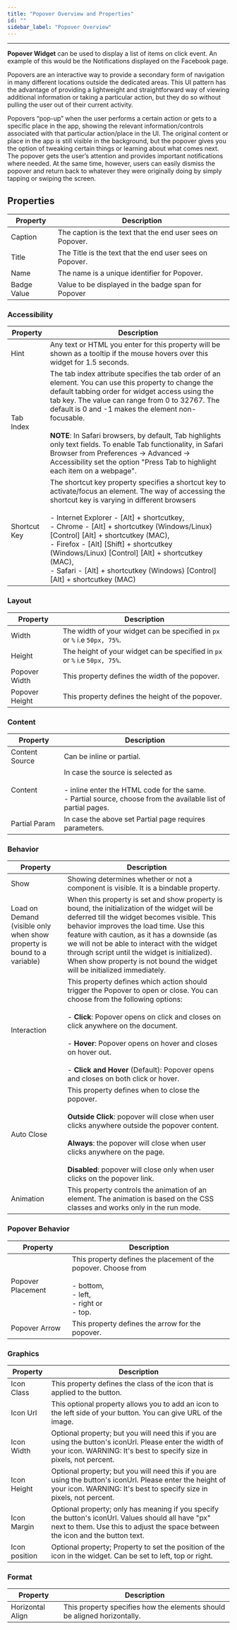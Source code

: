 ```yaml
---
title: "Popover Overview and Properties"
id: ""
sidebar_label: "Popover Overview"
---
```

---

**Popover Widget** can be used to display a list of items on click event. An example of this would be the Notifications displayed on the Facebook page.

Popovers are an interactive way to provide a secondary form of navigation in many different locations outside the dedicated areas. This UI pattern has the advantage of providing a lightweight and straightforward way of viewing additional information or taking a particular action, but they do so without pulling the user out of their current activity.

Popovers “pop-up” when the user performs a certain action or gets to a specific place in the app, showing the relevant information/controls associated with that particular action/place in the UI. The original content or place in the app is still visible in the background, but the popover gives you the option of tweaking certain things or learning about what comes next. The popover gets the user’s attention and provides important notifications where needed. At the same time, however, users can easily dismiss the popover and return back to whatever they were originally doing by simply tapping or swiping the screen.

## Properties

| **Property** | **Description** |
| --- | --- |
| Caption | The caption is the text that the end user sees on Popover. |
| Title | The Title is the text that the end user sees on Popover. |
| Name | The name is a unique identifier for Popover. |
| Badge Value | Value to be displayed in the badge span for Popover |


### Accessibility

| **Property** | **Description** |
| --- | --- |
| Hint | Any text or HTML you enter for this property will be shown as a tooltip if the mouse hovers over this widget for 1.5 seconds. |
| Tab Index | The tab index attribute specifies the tab order of an element. You can use this property to change the default tabbing order for widget access using the tab key. The value can range from 0 to 32767. The default is 0 and -1 makes the element non-focusable. <br><br> **NOTE**: In Safari browsers, by default, Tab highlights only text fields. To enable Tab functionality, in Safari Browser from Preferences -> Advanced -> Accessibility set the option "Press Tab to highlight each item on a webpage". |
| Shortcut Key | The shortcut key property specifies a shortcut key to activate/focus an element. The way of accessing the shortcut key is varying in different browsers <br><br> - Internet Explorer - [Alt] + shortcutkey, <br> - Chrome - [Alt] + shortcutkey (Windows/Linux) [Control] [Alt] + shortcutkey (MAC), <br> - Firefox - [Alt] [Shift] + shortcutkey (Windows/Linux) [Control] [Alt] + shortcutkey (MAC), <br> - Safari - [Alt] + shortcutkey (Windows) [Control] [Alt] + shortcutkey (MAC)  |

### Layout

| **Property** | **Description** |
| --- | --- |
| Width | The width of your widget can be specified in `px` or `%` i.e `50px, 75%`. |
| Height | The height of your widget can be specified in `px` or `%` i.e `50px, 75%`. |
| Popover Width | This property defines the width of the popover. |
| Popover Height | This property defines the height of the popover. |

### Content

| **Property** | **Description** |
| --- | --- |
| Content Source | Can be inline or partial. |
| Content | In case the source is selected as <br><br> - inline enter the HTML code for the same. <br> - Partial source, choose from the available list of partial pages. |
| Partial Param | In case the above set Partial page requires parameters. |

### Behavior

| **Property** | **Description** |
| --- | --- |
| Show | Showing determines whether or not a component is visible. It is a bindable property. |
| Load on Demand <br> (visible only when show property is bound to a variable) | When this property is set and show property is bound, the initialization of the widget will be deferred till the widget becomes visible. This behavior improves the load time. Use this feature with caution, as it has a downside (as we will not be able to interact with the widget through script until the widget is initialized). When show property is not bound the widget will be initialized immediately. |
| Interaction | This property defines which action should trigger the Popover to open or close. You can choose from the following options: <br><br> - **Click**: Popover opens on click and closes on click anywhere on the document. <br><br> - **Hover**: Popover opens on hover and closes on hover out. <br><br> - **Click and Hover** (Default): Popover opens and closes on both click or hover. |
| Auto Close | This property defines when to close the popover. <br><br> **Outside Click**: popover will close when user clicks anywhere outside the popover content. <br><br> **Always**: the popover will close when user clicks anywhere on the page. <br><br> **Disabled**: popover will close only when user clicks on the popover link.|
| Animation | This property controls the animation of an element. The animation is based on the CSS classes and works only in the run mode. |


### Popover Behavior

| **Property** | **Description** |
| --- | --- |
| Popover Placement | This property defines the placement of the popover. Choose from <br><br> - bottom, <br> - left, <br> - right or <br> - top.  |
| Popover Arrow | This property defines the arrow for the popover. |

### Graphics

| **Property** | **Description** |
| --- | --- |
| Icon Class | This property defines the class of the icon that is applied to the button. |
| Icon Url | This optional property allows you to add an icon to the left side of your button. You can give URL of the image. |
| Icon Width | Optional property; but you will need this if you are using the button's iconUrl. Please enter the width of your icon. WARNING: It's best to specify size in pixels, not percent. |
| Icon Height | Optional property; but you will need this if you are using the button's iconUrl. Please enter the height of your icon. WARNING: It's best to specify size in pixels, not percent. |
| Icon Margin | Optional property; only has meaning if you specify the button's iconUrl. Values should all have "px" next to them. Use this to adjust the space between the icon and the button text. |
| Icon position | Optional property; Property to set the position of the icon in the widget. Can be set to left, top or right. |


### Format

| **Property** | **Description** |
| --- | --- |
| Horizontal Align | This property specifies how the elements should be aligned horizontally. |

